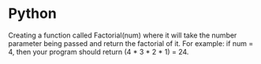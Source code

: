 # Python
Creating a function  called Factorial(num) where it will take the number parameter being passed and return the factorial of it. For example: if num = 4, then your program should return (4 * 3 * 2 * 1) = 24. 
